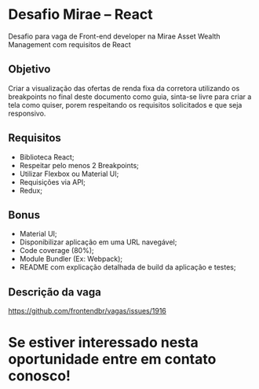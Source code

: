 # Desafio Mirae – React
Desafio para vaga de Front-end developer na Mirae Asset Wealth Management com requisitos de React

## Objetivo
Criar a visualização das ofertas de renda fixa da corretora utilizando os breakpoints no final deste documento como guia, sinta-se livre para criar a tela como quiser, porem respeitando os requisitos solicitados e que seja responsivo.

## Requisitos
-	Biblioteca React;
-	Respeitar pelo menos 2 Breakpoints;
-	Utilizar Flexbox ou Material UI;
-	Requisições via API;
-	Redux;

## Bonus
-	Material UI;
-	Disponibilizar aplicação em uma URL navegável;
-	Code coverage (80%);
-	Module Bundler (Ex: Webpack);
-	README com explicação detalhada de build da aplicação e testes;

## Descrição da vaga
https://github.com/frontendbr/vagas/issues/1916

# Se estiver interessado nesta oportunidade entre em contato conosco!
